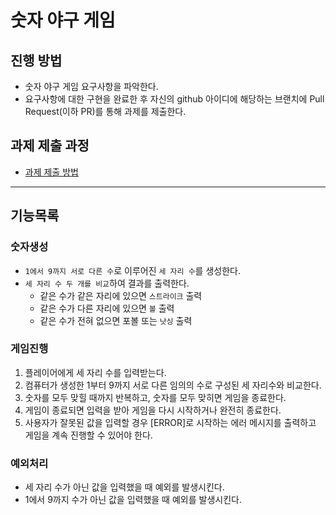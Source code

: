 # 숫자 야구 게임
## 진행 방법
* 숫자 야구 게임 요구사항을 파악한다.
* 요구사항에 대한 구현을 완료한 후 자신의 github 아이디에 해당하는 브랜치에 Pull Request(이하 PR)를 통해 과제를 제출한다.

## 과제 제출 과정
* [과제 제출 방법](https://github.com/next-step/nextstep-docs/tree/master/precourse)

----

## 기능목록
### 숫자생성
* `1에서 9까지 서로 다른 수`로 이루어진 `세 자리 수`를 생성한다.
* `세 자리 수 두 개를 비교`하여 결과를 출력한다.
    - 같은 수가 같은 자리에 있으면 `스트라이크` 출력
    - 같은 수가 다른 자리에 있으면 `볼` 출력
    - 같은 수가 전혀 없으면 포볼 또는 `낫싱` 출력

### 게임진행
1. 플레이어에게 세 자리 수를 입력받는다.
2. 컴퓨터가 생성한 1부터 9까지 서로 다른 임의의 수로 구성된 세 자리수와 비교한다.
3. 숫자를 모두 맞힐 때까지 반복하고, 숫자를 모두 맞히면 게임을 종료한다.
4. 게임이 종료되면 입력을 받아 게임을 다시 시작하거나 완전히 종료한다.
5. 사용자가 잘못된 값을 입력할 경우 [ERROR]로 시작하는 에러 메시지를 출력하고 게임을 계속 진행할 수 있어야 한다.

### 예외처리
* 세 자리 수가 아닌 값을 입력했을 때 예외를 발생시킨다.
* 1에서 9까지 수가 아닌 값을 입력했을 때 예외를 발생시킨다.
